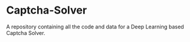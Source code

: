 # Captcha-Solver
A repository containing all the code and data for a Deep Learning based Captcha Solver.
